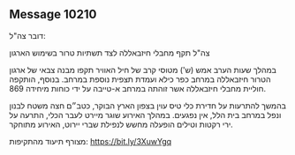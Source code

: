## Message 10210

דובר צה"ל:

צה"ל תקף מחבלי חיזבאללה לצד תשתיות טרור בשימוש הארגון

במהלך שעות הערב אמש (ש') מטוסי קרב של חיל האוויר תקפו מבנה צבאי של ארגון הטרור חיזבאללה במרחב כפר כילא ועמדת תצפית נוספת במרחב.
בנוסף, הותקפה חוליית מחבלי חיזבאללה אשר זוהתה במרחב א-טייבה על ידי כוחות מיחידה 869.

בהמשך להתרעות על חדירת כלי טיס עוין בצפון הארץ הבוקר, כטב״ם חצה משטח לבנון ונפל במרחב בית הלל, אין נפגעים.
במהלך האירוע שוגר מיירט לעבר הכלי, התרעה על ירי רקטות וטילים הופעלה מחשש לנפילת שברי יירוט, האירוע מתוחקר.

מצורף תיעוד מהתקיפות: https://bit.ly/3XuwYgq


